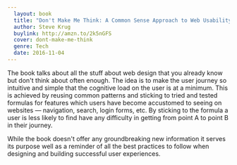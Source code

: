 ```yaml
---
  layout: book
  title: "Don't Make Me Think: A Common Sense Approach to Web Usability (Voices That Matter)"
  author: Steve Krug
  buylink: http://amzn.to/2k5nGFS
  cover: dont-make-me-think
  genre: Tech
  date: 2016-11-04
---
```


The book talks about all the stuff about web design that you already know but don't think about often enough. The idea is to make the user journey so intuitive and simple that the cognitive load on the user is at a minimum. This is achieved by reusing common patterns and sticking to tried and tested formulas for features which users have become accustomed to seeing on websites — navigation, search, login forms, etc. By sticking to the formula a user is less likely to find have any difficulty in getting from point A to point B in their journey.

While the book doesn't offer any groundbreaking new information it serves its purpose well as a reminder of all the best practices to follow when designing and building successful user experiences.
